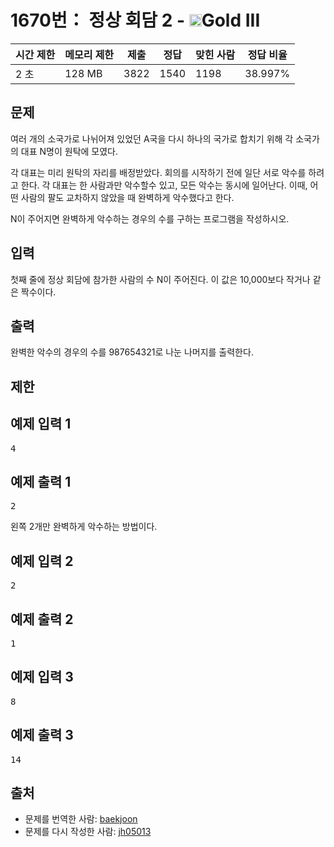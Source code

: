 # 1670번： 정상 회담 2 - <img src="https://static.solved.ac/tier_small/13.svg" style="height:20px" />Gold III


| 시간 제한 | 메모리 제한 | 제출 | 정답 | 맞힌 사람 | 정답 비율 |
| --- | --- | --- | --- | --- | --- |
| 2 초 | 128 MB | 3822 | 1540 | 1198 | 38.997% |


## 문제


여러 개의 소국가로 나뉘어져 있었던 A국을 다시 하나의 국가로 합치기 위해 각 소국가의 대표 N명이 원탁에 모였다.

각 대표는 미리 원탁의 자리를 배정받았다. 회의를 시작하기 전에 일단 서로 악수를 하려고 한다. 각 대표는 한 사람과만 악수할수 있고, 모든 악수는 동시에 일어난다. 이때, 어떤 사람의 팔도 교차하지 않았을 때 완벽하게 악수했다고 한다.

N이 주어지면 완벽하게 악수하는 경우의 수를 구하는 프로그램을 작성하시오.




## 입력


첫째 줄에 정상 회담에 참가한 사람의 수 N이 주어진다. 이 값은 10,000보다 작거나 같은 짝수이다.




## 출력


완벽한 악수의 경우의 수를 987654321로 나눈 나머지를 출력한다.




## 제한




## 예제 입력 1


<pre>4
</pre>


## 예제 출력 1


<pre>2
</pre>



왼쪽 2개만 완벽하게 악수하는 방법이다.






## 예제 입력 2


<pre>2
</pre>


## 예제 출력 2


<pre>1
</pre>




## 예제 입력 3


<pre>8
</pre>


## 예제 출력 3


<pre>14
</pre>






## 출처


- 문제를 번역한 사람: [baekjoon](/user/baekjoon)
- 문제를 다시 작성한 사람: [jh05013](/user/jh05013)





